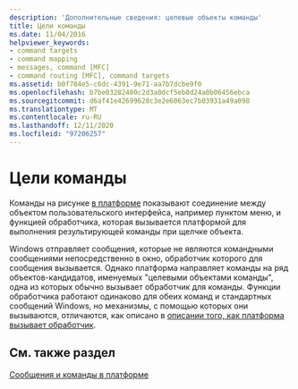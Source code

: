 ```yaml
---
description: 'Дополнительные сведения: целевые объекты команды'
title: Цели команды
ms.date: 11/04/2016
helpviewer_keywords:
- command targets
- command mapping
- messages, command [MFC]
- command routing [MFC], command targets
ms.assetid: b0f784e5-c6dc-4391-9e71-aa7b7dcbe9f0
ms.openlocfilehash: b7be03282400c2d3a0dcf5eb0d24a0b06456ebca
ms.sourcegitcommit: d6af41e42699628c3e2e6063ec7b03931a49a098
ms.translationtype: MT
ms.contentlocale: ru-RU
ms.lasthandoff: 12/11/2020
ms.locfileid: "97206257"
---
```

# <a name="command-targets"></a>Цели команды

Команды на рисунке [в платформе](user-interface-objects-and-command-ids.md) показывают соединение между объектом пользовательского интерфейса, например пунктом меню, и функцией обработчика, которая вызывается платформой для выполнения результирующей команды при щелчке объекта.

Windows отправляет сообщения, которые не являются командными сообщениями непосредственно в окно, обработчик которого для сообщения вызывается. Однако платформа направляет команды на ряд объектов-кандидатов, именуемых "целевыми объектами команды", одна из которых обычно вызывает обработчик для команды. Функции обработчика работают одинаково для обеих команд и стандартных сообщений Windows, но механизмы, с помощью которых они вызываются, отличаются, как описано в [описании того, как платформа вызывает обработчик](how-the-framework-calls-a-handler.md).

## <a name="see-also"></a>См. также раздел

[Сообщения и команды в платформе](messages-and-commands-in-the-framework.md)
